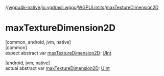 //[wgpu4k-native](../../../index.md)/[io.ygdrasil.wgpu](../index.md)/[WGPULimits](index.md)/[maxTextureDimension2D](max-texture-dimension2-d.md)

# maxTextureDimension2D

[common, android, jvm, native]\
[common]\
expect abstract var [maxTextureDimension2D](max-texture-dimension2-d.md): [UInt](https://kotlinlang.org/api/core/kotlin-stdlib/kotlin/-u-int/index.html)

[android, jvm, native]\
actual abstract var [maxTextureDimension2D](max-texture-dimension2-d.md): [UInt](https://kotlinlang.org/api/core/kotlin-stdlib/kotlin/-u-int/index.html)